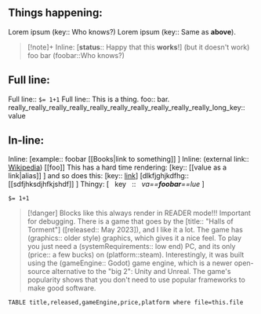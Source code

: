 
## Things happening:
Lorem ipsum (key:: Who knows?)
Lorem ipsum (key:: Same as **above**).

>[!note]+ Inline: [**status**:: Happy that this **works**!] (but it doesn't work)
>foo
>bar (foobar::Who knows?)

## Full line:

Full line:: `$= 1+1`
Full line:: This is a thing.
foo:: bar.
really_really_really_really_really_really_really_really_really_really_long_key:: value

## In-line:

Inline: [example:: foobar [[Books|link to something]] ]
Inline: (external link:: [Wikipedia](https://en.wikipedia.org/wiki/Special:Random))
[[foo]]
This has a hard time rendering: [key:: [[value as a link|alias]] ]
and so does this: [key:: [link](https://external.example.com/)]
[dlkfjghjkdfhg:: [[sdfjhksdjhfkjshdf]] ]
Thingy: [   key   ::   *va==**foobar**==lue*   ]

`$= 1+1`
>[!danger] Blocks like this always render in READER mode!!! Important for debugging.
>There is a game that goes by the [title:: "Halls of Torment"] ([released:: May 2023]), and I like it a lot. The game has (graphics:: older style) graphics, which gives it a nice feel. To play you just need a (systemRequirements:: low end) PC, and its only (price:: a few bucks) on (platform::steam). Interestingly, it was built using the (gameEngine:: Godot) game engine, which is a newer open-source alternative to the "big 2": Unity and Unreal. The game's popularity shows that you don't need to use popular frameworks to make good software.

```dataview
TABLE title,released,gameEngine,price,platform where file=this.file
```
